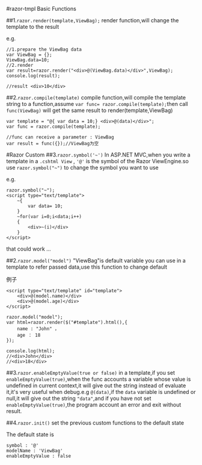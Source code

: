 #razor-tmpl Basic Functions

##1.`razor.render(template,ViewBag);`
render function,will change the template to the result

e.g.
    
    //1.prepare the ViewBag data
    var ViewBag = {};
    ViewBag.data=10;
    //2.render
    var result=razor.render("<div>@(ViewBag.data)</div>",ViewBag);
    console.log(result);
    
    //result <div>10</div> 

##2.`razor.compile(template)`
compile function,will compile the template string to a function,assume `var func= razor.compile(template);`then call `func(ViewBag)` will get the same result to render(template,ViewBag)

    var template = "@{ var data = 10;} <div>@(data)</div>";
    var func = razor.compile(template);
    
    //func can receive a parameter : ViewBag
    var result = func({});//ViewBag为空

#Razor Custom
##3.`razor.symbol('~')`
In ASP.NET MVC,when you write a template in a `.cshtml View` , `'@'` is the symbol of the Razor ViewEngine.so use `razor.symbol("~")` to change the symbol you want to use

e.g.

    razor.symbol("~");
    <script type="text/template">
        ~{
            var data= 10;
        }
        ~for(var i=0;i<data;i++)
        {
            <div>~(i)</div>
        }
    </script>
that could work ...

##2.`razor.model("model")`
"ViewBag"is default variable you can use in a template to refer passed data,use this function to change default

例子
        
    <script type="text/template" id="template">
        <div>@(model.name)</div>
        <div>@(model.age)</div>
    </script>

    razor.model("model");
    var html=razor.render($("#template").html(),{
        name : "John" ，
        age ： 18
    });
    
    console.log(html);
    //<div>John</div>
    //<div>18</div>

##3.`razor.enableEmptyValue(true or false)`
in a template,if you set `enableEmptyValue(true)`,when the func accounts a variable whose value is undefined in current context,it will give out the string instead of evaluate it,it's very useful when debug.e.g `@(data)`,if
 the `data` variable is undefined or null,it will give out the string `"data"`,and if you have not set `enableEmptyValue(true)`,the program account an error and exit without result.

##4.`razor.init()`
set the previous custom functions to the default state
    
The default state is

    symbol : '@'
    modelName : 'ViewBag'
    enableEmptyValue : false